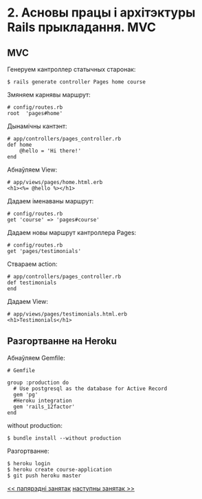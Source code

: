 # 2. Асновы працы і архітэктуры Rails прыкладання. MVC

## MVC

Генеруем кантроллер статычных старонак:

    $ rails generate controller Pages home course

Змяняем карнявы маршрут:

    # config/routes.rb
    root  'pages#home'
    
Дынамічны кантэнт:

    # app/controllers/pages_controller.rb
    def home
        @hello = 'Hi there!'
    end
    
Абнаўляем View:

    # app/views/pages/home.html.erb
    <h1><%= @hello %></h1>
    
Дадаем іменаваны маршрут:

    # config/routes.rb
    get 'course' => 'pages#course'
    
Дадаем новы маршрут кантроллера Pages:

    # config/routes.rb
    get 'pages/testimonials'
    
Ствараем action:

    # app/controllers/pages_controller.rb
    def testimonials
    end

Дадаем View:

    # app/views/pages/testimonials.html.erb
    <h1>Testimonials</h1>
    
## Разгортванне на Heroku

Абнаўляем Gemfile:

    # Gemfile

    group :production do
      # Use postgresql as the database for Active Record
      gem 'pg'
      #Heroku integration
      gem 'rails_12factor'
    end
    
without production:

    $ bundle install --without production

Разгортванне:

    $ heroku login
    $ heroku create course-application
    $ git push heroku master

  
  

[<< папярэдні занятак](1_lecture.md)
[наступны занятак >>](3_lecture.md)
